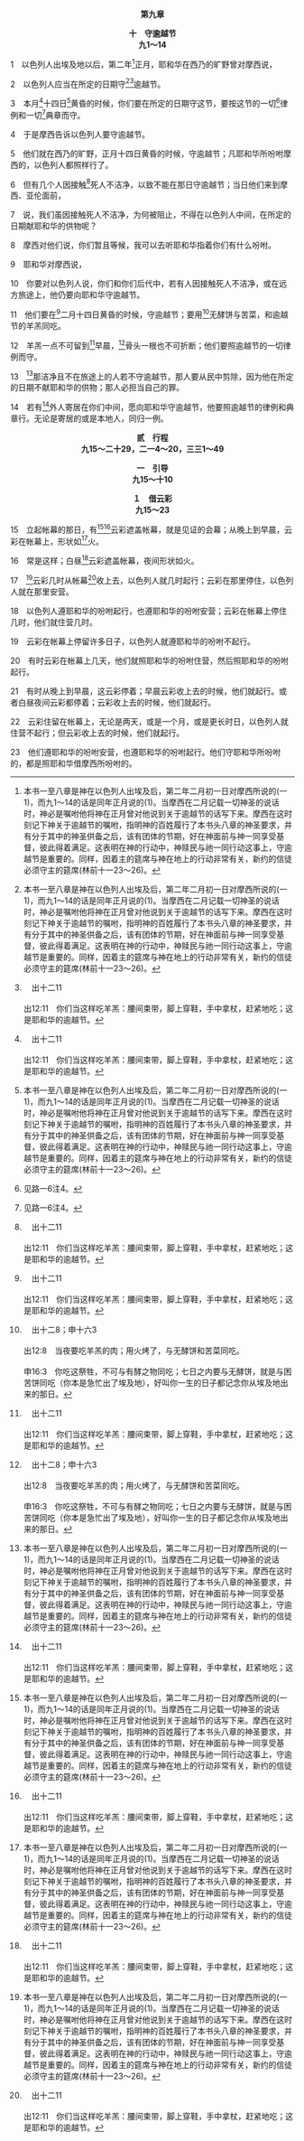 <p style="text-align:center;font-weight:bold;">第九章</p>

<p style="text-align:center;font-weight:bold;">十　守逾越节<br>九1～14</p>

1　以色列人出埃及地以后，第二年[^1]正月，耶和华在西乃的旷野曾对摩西说，

[^1]:本书一至八章是神在以色列人出埃及后，第二年二月初一日对摩西所说的(一1)，而九1～14的话是同年正月说的(1)。当摩西在二月记载一切神圣的说话时，神必是嘱咐他将神在正月曾对他说到关于逾越节的话写下来。摩西在这时刻记下神关于逾越节的嘱咐，指明神的百姓履行了本书头八章的神圣要求，并有分于其中的神圣供备之后，该有团体的节期，好在神面前与神一同享受基督，彼此得着满足。这表明在神的行动中，神赎民与祂一同行动这事上，守逾越节是重要的。同样，因着主的筵席与神在地上的行动非常有关，新约的信徒必须守主的筵席(林前十一23～26)。

2　以色列人应当在所定的日期守[^1][^a]逾越节。

[^1]:关于逾越节的细节，见出十二1～28、43～51注。旧约里的逾越节对以色列人是每年的提醒；而主的筵席，就是主耶稣所设立以顶替逾越节的(见太二六26注1)，对在基督里的信徒乃是每周的提醒。逾越节和主的筵席都提醒我们，我们在神公义的审判下是该死的，但神预备了基督作我们的顶替，为我们受死，因而拯救我们脱离神公义之死的审判。不仅如此，这二者也提醒我们，我们不属于自己，乃属于那位顶替我们的，如今祂是我们的生命和生命的供应。基督既是我们的生命和生命的供应，我们就该凭祂活着(约六57)。

[^a]:　出十二11<br><br>出12:11　你们当这样吃羊羔：腰间束带，脚上穿鞋，手中拿杖，赶紧地吃；这是耶和华的逾越节。

3　本月[^a]十四日[^1]黄昏的时候，你们要在所定的日期守这节，要按这节的一切[^2]律例和一切[^2]典章而守。

[^1]:直译，两晚之间。5、11节者同。

[^2]:见路一6注4。

[^a]:　出十二6；利二三5<br><br>出12:6　要留到本月十四日，在黄昏的时候，以色列全会众把羊羔宰了。<br><br>利23:5　正月十四日，黄昏的时候，是耶和华的逾越节。

4　于是摩西告诉以色列人要守逾越节。

5　他们就在西乃的旷野，正月十四日黄昏的时候，守逾越节；凡耶和华所吩咐摩西的，以色列人都照样行了。

6　但有几个人因接触[^a]死人不洁净，以致不能在那日守逾越节；当日他们来到摩西、亚伦面前，

[^a]:　民五2；十九11；13<br><br>民5:2　你要吩咐以色列人，把一切患麻风的，患漏症的，并因死人不洁净的，都送出营外。<br><br>民19:11　触着人死尸的，就必不洁净七天。<br><br>民19:13　凡触着死人，就是触着死人身体，而不洁净自己的，就玷污了耶和华的帐幕，这人必从以色列中剪除；因为那除污秽的水没有洒在他身上，他就为不洁净，污秽还在他身上。

7　说，我们虽因接触死人不洁净，为何被阻止，不得在以色列人中间，在所定的日期献耶和华的供物呢？

8　摩西对他们说，你们暂且等候，我可以去听耶和华指着你们有什么吩咐。

9　耶和华对摩西说，

10　你要对以色列人说，你们和你们后代中，若有人因接触死人不洁净，或在远方旅途上，他仍要向耶和华守逾越节。

11　他们要在[^a]二月十四日黄昏的时候，守逾越节；要用[^b]无酵饼与苦菜，和逾越节的羊羔同吃。

[^a]:　代下三十2～3；13；15<br><br>代下30:2　因为王和众首领，并耶路撒冷全会众已经商议，要在二月守逾越节；<br><br>代下30:3　正月间他们不能守，因为使自己分别为圣的祭司尚不敷用，百姓也没有聚集在耶路撒冷。<br><br>代下30:13　二月，有许多百姓在耶路撒冷聚集，成为极大的会，要守除酵节。<br><br>代下30:15　二月十四日，宰了逾越节的羊羔。祭司与利未人觉得惭愧，就使自己分别为圣，把燔祭奉到耶和华殿中。

[^b]:　出十二8；申十六3<br><br>出12:8　当夜要吃羊羔的肉；用火烤了，与无酵饼和苦菜同吃。<br><br>申16:3　你吃这祭牲，不可与有酵之物同吃；七日之内要与无酵饼，就是与困苦饼同吃（你本是急忙出了埃及地），好叫你一生的日子都记念你从埃及地出来的那日。

12　羊羔一点不可留到[^a]早晨，[^b]骨头一根也不可折断；他们要照逾越节的一切律例而守。

[^a]:　出十二10<br><br>出12:10　不可剩下一点留到早晨；若留到早晨，要用火烧了。

[^b]:　出十二46；约十九36<br><br>出12:46　应当在一个房子里吃；不可把一点肉从房子里带到外面。羊羔的骨头一根也不可折断。<br><br>约19:36　这些事发生，为要应验经书：“祂的骨头，一根也不可折断。”

13　[^1]那洁净且不在旅途上的人若不守逾越节，那人要从民中剪除，因为他在所定的日期不献耶和华的供物；那人必担当自己的罪。

[^1]:洁净的以色列人必须守逾越节，这表征蒙救赎的信徒必须有分于主的筵席(林前十一23～26)。外人可以与以色列人同守逾越节(14)，表征相信的外邦人已命定可以有分于主的筵席(参弗二11～19)。

14　若有[^a]外人寄居在你们中间，愿向耶和华守逾越节，他要照逾越节的律例和典章行。无论是寄居的或是本地人，同归一例。

[^a]:　出十二48～49<br><br>出12:48　若有外人寄居在你们中间，愿向耶和华守逾越节，他所有的男子务要受割礼，然后才让他前来遵守，他也就像本地人一样；但未受割礼的人，都不可吃这羊羔。<br><br>出12:49　本地人和寄居在你们中间的外人，同归一例。

<p style="text-align:center;font-weight:bold;">贰　行程<br>九15～二十29，二一4～20，三三1～49</p>

<p style="text-align:center;font-weight:bold;">一　引导<br>九15～十10</p>

<p style="text-align:center;font-weight:bold;">１　借云彩<br>九15～23</p>

15　立起帐幕的那日，有[^1][^a]云彩遮盖帐幕，就是见证的会幕；从晚上到早晨，云彩在帐幕上，形状如[^1]火。

[^1]:按预表，云彩表征那灵(林前十1～2与1注4，2注1)，而光照的火表征神的话(诗一一九105)。那灵和话乃是一(约六63，弗六17)。参出十三21注1。

[^a]:　出四十34；参来十二1<br><br>出40:34　当时，云彩遮盖会幕，耶和华的荣光充满了帐幕。<br><br>来12:1　所以，我们既有这许多的见证人，如同云彩围着我们，就当脱去各样的重担，和容易缠累我们的罪，凭着忍耐奔那摆在我们前头的赛程，

16　常是这样；白昼[^a]云彩遮盖帐幕，夜间形状如火。

[^a]:　出十三21<br><br>出13:21　耶和华在他们前面行，日间在云柱中领他们的路；夜间在火柱中光照他们，使他们日夜都可以行走。

17　[^1]云彩几时从帐幕[^a]收上去，以色列人就几时起行；云彩在那里停住，以色列人就在那里安营。

[^1]:以色列人组成军队之后，就预备好要踏上为神争战的行程，使神能在地上得着立场建立祂的国和祂的家。他们的行动不是取决于自己，乃是完全照着神的引导。以色列人行动的引导来自诸天(云彩—15～23)，也来自地(两枝号—十1～10。)在云彩形状里的引导，表征神，特指神的同在，就是神自己终极完成为那灵。这指明新约信徒该常常跟随内住的灵(罗八4，14，加五16，18，25)。

[^a]:　出四十36；民九22；十11<br><br>出40:36　在以色列人所有的行程中，每逢云彩从帐幕收上去，他们就起程；<br><br>民9:22　云彩住留在帐幕上，无论是两天，或是一个月，或是更长时日，以色列人就住营不起行；但云彩收上去的时候，他们就起行。<br><br>民10:11　第二年二月二十日，云彩从见证的帐幕收上去。

18　以色列人遵耶和华的吩咐起行，也遵耶和华的吩咐安营；云彩在帐幕上停住几时，他们就住营几时。

19　云彩在帐幕上停留许多日子，以色列人就遵耶和华的吩咐不起行。

20　有时云彩在帐幕上几天，他们就照耶和华的吩咐住营，然后照耶和华的吩咐起行。

21　有时从晚上到早晨，这云彩停着；早晨云彩收上去的时候，他们就起行。或者白昼夜间云彩都停着；云彩收上去的时候，他们就起行。

22　云彩住留在帐幕上，无论是两天，或是一个月，或是更长时日，以色列人就住营不起行；但云彩收上去的时候，他们就起行。

23　他们遵耶和华的吩咐安营，也遵耶和华的吩咐起行。他们守耶和华所吩咐的，都是照耶和华借摩西所吩咐的。
